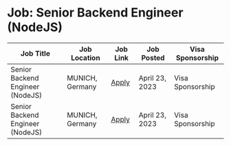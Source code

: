 # Job: Senior Backend Engineer (NodeJS)

| Job Title | Job Location | Job Link | Job Posted | Visa Sponsorship |
| --- | --- | --- | --- | --- |
| Senior Backend Engineer (NodeJS) | MUNICH, Germany | [Apply](https://jobs.lever.co/finn.auto/b836774d-7a7c-4660-909e-ea6bf0a99247) | April 23, 2023 | Visa Sponsorship |
| Senior Backend Engineer (NodeJS) | MUNICH, Germany | [Apply](https://jobs.lever.co/finn.auto/b836774d-7a7c-4660-909e-ea6bf0a99247) | April 23, 2023 | Visa Sponsorship |
